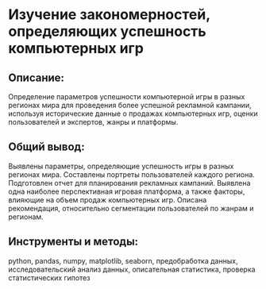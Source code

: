 # Изучение закономерностей, определяющих успешность компьютерных игр

## Описание: 
Определение параметров успешности компьютерной игры в разных регионах мира для проведения более успешной рекламной кампании, используя исторические данные о продажах компьютерных игр, оценки пользователей и экспертов, жанры и платформы.

## Общий вывод:
Выявлены параметры, определяющие успешность игры в разных регионах мира. Составлены портреты пользователей каждого региона. Подготовлен отчет  для планирования
рекламных кампаний. Выявлена одна наиболее перспективная игровая платформа, а также факторы, влияющие на объем продаж компьютерных игр. Описана рекомендация, относительно сегментации пользователей по жанрам и регионам.

## Инструменты и методы:
python, pandas, numpy, matplotlib, seaborn, предобработка данных, исследовательский анализ данных, описательная статистика, проверка статистических гипотез
